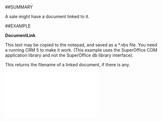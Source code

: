 

##SUMMARY

A sale might have a document linked to it.


##EXAMPLE

**DocumentLink**

This text may be copied to the notepad, and saved as a *.vbs file. You need a running CRM 5 to make it work. (This example uses the SuperOffice COM application library and not the SuperOffice db library interface). 



This returns the filename of a linked document, if there is any.

![](../../Examples/vbs/SOSale.DocumentLink.vbs.txt)





